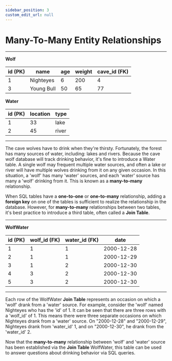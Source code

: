 ```yaml
---
sidebar_position: 3
custom_edit_url: null
---
```


# Many-To-Many Entity Relationships 

---

**Wolf**

| id (PK) | name      | age | weight | cave_id (FK) |
|----|------------|-----|--------|---------| 
| 1  | Nighteyes  | 6   | 200    | 4       |
| 3  | Young Bull | 50  | 65     | 77      |

**Water**

| id (PK) | location | type  |
|----|----------|-------|
| 1  | 33       | lake  |
| 2  | 45       | river |

---

The cave wolves have to drink when they're thirsty. Fortunately, the forest has many sources of water, including: lakes and rivers. Because the cave wolf database will track drinking behavior, it's fine to introduce a Water table. A single wolf may frequent multiple water sources, and often a lake or river will have multiple wolves drinking from it on any given occasion. In this situation, a 'wolf' has many 'water' sources, and each 'water' source has many a 'wolf' drinking from it. This is known as a **many-to-many** relationship.

When SQL tables have a **one-to-one** or **one-to-many** relationship, adding a **foreign key** on one of the tables is sufficient to realize the relationship in the database. However, for **many-to-many** relationships between two tables, it's best practice to introduce a third table, often called a **Join Table**.

---

**WolfWater**

| id (PK) | wolf_id (FK) | water_id (FK) | date       |
|----|---------|----------|------------|
| 1  | 1       | 1        | 2000-12-28 |
| 2  | 1       | 1        | 2000-12-29 |
| 3  | 1       | 2        | 2000-12-30 |
| 4  | 3       | 2        | 2000-12-30 |
| 5  | 3       | 2        | 2000-12-30 |

---

Each row of the WolfWater **Join Table** represents an occasion on which a 'wolf' drank from a 'water' source. For example, consider the 'wolf' named Nighteyes who has the 'id' of 1. It can be seen that there are three rows with a 'wolf_id' of 1. This means there were three separate occasions on which Nighteyes drank from a 'water' source. On "2000-12-28" and "2000-12-29", Nighteyes drank from 'water_id'  1, and on "2000-12-30", he drank from the 'water_id' 2.

Now that the **many-to-many** relationship between 'wolf' and 'water' source has been established via the **Join Table** WolfWater, this table can be used to answer questions about drinking behavior via SQL queries.  




